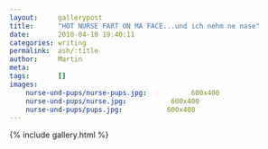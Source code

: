 ```yaml
---
layout:     gallerypost
title:      "HOT NURSE FART ON MA FACE...und ich nehm ne nase"
date:       2010-04-10 19:40:11
categories: writing
permalink:  ash/:title
author:     Martin
meta:
tags:       []
images:
    nurse-und-pups/nurse-pups.jpg:           600x400
    nurse-und-pups/nurse.jpg:           600x400
    nurse-und-pups/pups.jpg:           600x400
---
```


{% include gallery.html %}
